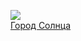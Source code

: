 ![](/books/prose_classic/Томмазо%20Кампанелла/Город%20Солнца.jpg)  
[Город Солнца](/books/prose_classic/Томмазо%20Кампанелла/Город%20Солнца)
